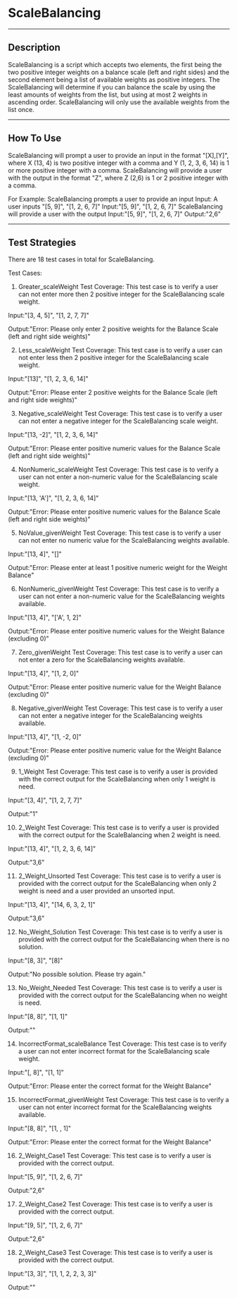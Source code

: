 # ScaleBalancing
------------------------------------------
Description
------------------------------------------
ScaleBalancing is a script which accepts two elements, the first being the two positive integer weights on a balance scale (left and right sides) and the second element being a list of available weights as positive integers. 
The ScaleBalancing will determine if you can balance the scale by using the least amounts of weights from the list, but using at most 2 weights in ascending order. ScaleBalancing will only use the available weights from the list once.

------------------------------------------
How To Use
------------------------------------------
ScaleBalancing will prompt a user to provide an input in the format "[X],[Y]", where X (13, 4) is two positive integer with a comma and Y (1, 2, 3, 6, 14) is 1 or more positive integer with a comma. ScaleBalancing will provide a user with the output in the format "Z", where Z (2,6) is 1 or 2 positive integer with a comma.

For Example:
ScaleBalancing prompts a user to provide an input
  Input:
A user inputs "[5, 9]", "[1, 2, 6, 7]"
  Input:"[5, 9]", "[1, 2, 6, 7]"
ScaleBalancing will provide a user with the output
  Input:"[5, 9]", "[1, 2, 6, 7]"
  Output:"2,6"
  
------------------------------------------
Test Strategies
------------------------------------------
There are 18 test cases in total for ScaleBalancing.

Test Cases:
1. Greater_scaleWeight
  Test Coverage: This test case is to verify a user can not enter more then 2 positive integer for the ScaleBalancing scale weight.
  
  Input:"[3, 4, 5]", "[1, 2, 7, 7]"
  
  Output:"Error: Please only enter 2 positive weights for the Balance Scale (left and right side weights)"
  
2. Less_scaleWeight
  Test Coverage: This test case is to verify a user can not enter less then 2 positive integer for the ScaleBalancing scale weight.
    
  Input:"[13]", "[1, 2, 3, 6, 14]"
  
  Output:"Error: Please enter 2 positive weights for the Balance Scale (left and right side weights)"
  
3. Negative_scaleWeight
  Test Coverage: This test case is to verify a user can not enter a negative integer for the ScaleBalancing scale weight.
    
  Input:"[13, -2]", "[1, 2, 3, 6, 14]"
  
  Output:"Error: Please enter positive numeric values for the Balance Scale (left and right side weights)"
  
4. NonNumeric_scaleWeight
  Test Coverage: This test case is to verify a user can not enter a non-numeric value for the ScaleBalancing scale weight.
    
  Input:"[13, 'A']", "[1, 2, 3, 6, 14]"
  
  Output:"Error: Please enter positive numeric values for the Balance Scale (left and right side weights)"
  
5. NoValue_givenWeight
  Test Coverage: This test case is to verify a user can not enter no numeric value for the ScaleBalancing weights available.
  
  Input:"[13, 4]", "[]"
  
  Output:"Error: Please enter at least 1 positive numeric weight for the Weight Balance"
  
6. NonNumeric_givenWeight
  Test Coverage: This test case is to verify a user can not enter a non-numeric value for the ScaleBalancing weights available.
    
  Input:"[13, 4]", "['A', 1, 2]"
  
  Output:"Error: Please enter positive numeric values for the Weight Balance (excluding 0)"
  
7. Zero_givenWeight
  Test Coverage: This test case is to verify a user can not enter a zero for the ScaleBalancing weights available.
    
  Input:"[13, 4]", "[1, 2, 0]"
  
  Output:"Error: Please enter positive numeric value for the Weight Balance (excluding 0)"
  
8. Negative_givenWeight
  Test Coverage: This test case is to verify a user can not enter a negative integer for the ScaleBalancing weights available.
    
  Input:"[13, 4]", "[1, -2, 0]"
  
  Output:"Error: Please enter positive numeric value for the Weight Balance (excluding 0)"
  
9. 1_Weight
  Test Coverage: This test case is to verify a user is provided with the correct output for the ScaleBalancing when only 1 weight is need.
    
  Input:"[3, 4]", "[1, 2, 7, 7]"
  
  Output:"1"
  
10. 2_Weight
  Test Coverage: This test case is to verify a user is provided with the correct output for the ScaleBalancing when 2 weight is need.
    
  Input:"[13, 4]", "[1, 2, 3, 6, 14]"
  
  Output:"3,6"
  
11. 2_Weight_Unsorted
  Test Coverage: This test case is to verify a user is provided with the correct output for the ScaleBalancing when only 2 weight is need and a user provided an unsorted input.
    
  Input:"[13, 4]", "[14, 6, 3, 2, 1]"
  
  Output:"3,6"
  
12. No_Weight_Solution
  Test Coverage: This test case is to verify a user is provided with the correct output for the ScaleBalancing when there is no solution.
    
  Input:"[8, 3]", "[8]"
  
  Output:"No possible solution. Please try again."
  
13. No_Weight_Needed
  Test Coverage: This test case is to verify a user is provided with the correct output for the ScaleBalancing when no weight is need.
    
  Input:"[8, 8]", "[1, 1]"
  
  Output:""
  
14. IncorrectFormat_scaleBalance
  Test Coverage: This test case is to verify a user can not enter incorrect format for the ScaleBalancing scale weight.
    
  Input:"[, 8]", "[1, 1]"
  
  Output:"Error: Please enter the correct format for the Weight Balance"
  
15. IncorrectFormat_givenWeight
  Test Coverage: This test case is to verify a user can not enter incorrect format for the ScaleBalancing weights available.
    
  Input:"[8, 8]", "[1, , 1]"
  
  Output:"Error: Please enter the correct format for the Weight Balance"
  
16. 2_Weight_Case1
  Test Coverage: This test case is to verify a user is provided with the correct output.
    
  Input:"[5, 9]", "[1, 2, 6, 7]"
  
  Output:"2,6"
  
17. 2_Weight_Case2
  Test Coverage: This test case is to verify a user is provided with the correct output.
    
  Input:"[9, 5]", "[1, 2, 6, 7]"
  
  Output:"2,6"
  
18. 2_Weight_Case3
  Test Coverage: This test case is to verify a user is provided with the correct output.
    
  Input:"[3, 3]", "[1, 1, 2, 2, 3, 3]"
  
  Output:""

